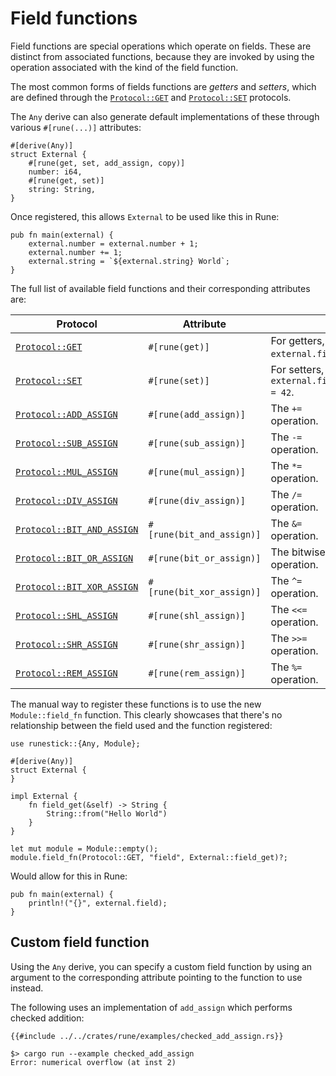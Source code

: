 # Field functions

Field functions are special operations which operate on fields. These are
distinct from associated functions, because they are invoked by using the
operation associated with the kind of the field function.

The most common forms of fields functions are *getters* and *setters*, which are
defined through the [`Protocol::GET`] and [`Protocol::SET`] protocols.

The `Any` derive can also generate default implementations of these through
various `#[rune(...)]` attributes:

```rust,noplaypen
#[derive(Any)]
struct External {
    #[rune(get, set, add_assign, copy)]
    number: i64,
    #[rune(get, set)]
    string: String,
}
```

Once registered, this allows `External` to be used like this in Rune:

```rune
pub fn main(external) {
    external.number = external.number + 1;
    external.number += 1;
    external.string = `${external.string} World`;
}
```

The full list of available field functions and their corresponding attributes
are:

| Protocol | Attribute | |
|-|-|-|
| [`Protocol::GET`] | `#[rune(get)]` | For getters, like `external.field`. |
| [`Protocol::SET`] | `#[rune(set)]` | For setters, like `external.field = 42`. |
| [`Protocol::ADD_ASSIGN`] | `#[rune(add_assign)]` | The `+=` operation. |
| [`Protocol::SUB_ASSIGN`] | `#[rune(sub_assign)]` | The `-=` operation. |
| [`Protocol::MUL_ASSIGN`] | `#[rune(mul_assign)]` | The `*=` operation. |
| [`Protocol::DIV_ASSIGN`] | `#[rune(div_assign)]` | The `/=` operation. |
| [`Protocol::BIT_AND_ASSIGN`] | `#[rune(bit_and_assign)]` | The `&=` operation. |
| [`Protocol::BIT_OR_ASSIGN`] | `#[rune(bit_or_assign)]` | The bitwise or operation. |
| [`Protocol::BIT_XOR_ASSIGN`] | `#[rune(bit_xor_assign)]` | The `^=` operation. |
| [`Protocol::SHL_ASSIGN`] | `#[rune(shl_assign)]` | The `<<=` operation. |
| [`Protocol::SHR_ASSIGN`] | `#[rune(shr_assign)]` | The `>>=` operation. |
| [`Protocol::REM_ASSIGN`] | `#[rune(rem_assign)]` | The `%=` operation. |

The manual way to register these functions is to use the new `Module::field_fn`
function. This clearly showcases that there's no relationship between the field
used and the function registered:

```rust,noplaypen
use runestick::{Any, Module};

#[derive(Any)]
struct External {
}

impl External {
    fn field_get(&self) -> String {
        String::from("Hello World")
    }
}

let mut module = Module::empty();
module.field_fn(Protocol::GET, "field", External::field_get)?;
```

Would allow for this in Rune:

```rune
pub fn main(external) {
    println!("{}", external.field);
}
```

## Custom field function

Using the `Any` derive, you can specify a custom field function by using an
argument to the corresponding attribute pointing to the function to use instead.

The following uses an implementation of `add_assign` which performs checked
addition:

```rust,noplaypen
{{#include ../../crates/rune/examples/checked_add_assign.rs}}
```

```text
$> cargo run --example checked_add_assign
Error: numerical overflow (at inst 2)
```

[`Protocol::GET`]: https://docs.rs/runestick/0/runestick/struct.Protocol.html#associatedconstant.GET
[`Protocol::SET`]: https://docs.rs/runestick/0/runestick/struct.Protocol.html#associatedconstant.SET
[`Protocol::ADD_ASSIGN`]: https://docs.rs/runestick/0/runestick/struct.Protocol.html#associatedconstant.ADD_ASSIGN
[`Protocol::SUB_ASSIGN`]: https://docs.rs/runestick/0/runestick/struct.Protocol.html#associatedconstant.SUB_ASSIGN
[`Protocol::MUL_ASSIGN`]: https://docs.rs/runestick/0/runestick/struct.Protocol.html#associatedconstant.MUL_ASSIGN
[`Protocol::DIV_ASSIGN`]: https://docs.rs/runestick/0/runestick/struct.Protocol.html#associatedconstant.DIV_ASSIGN
[`Protocol::BIT_AND_ASSIGN`]: https://docs.rs/runestick/0/runestick/struct.Protocol.html#associatedconstant.BIT_AND_ASSIGN
[`Protocol::BIT_OR_ASSIGN`]: https://docs.rs/runestick/0/runestick/struct.Protocol.html#associatedconstant.BIT_OR_ASSIGN
[`Protocol::BIT_XOR_ASSIGN`]: https://docs.rs/runestick/0/runestick/struct.Protocol.html#associatedconstant.BIT_XOR_ASSIGN
[`Protocol::SHL_ASSIGN`]: https://docs.rs/runestick/0/runestick/struct.Protocol.html#associatedconstant.SHL_ASSIGN
[`Protocol::SHR_ASSIGN`]: https://docs.rs/runestick/0/runestick/struct.Protocol.html#associatedconstant.SHR_ASSIGN
[`Protocol::REM_ASSIGN`]: https://docs.rs/runestick/0/runestick/struct.Protocol.html#associatedconstant.REM_ASSIGN
